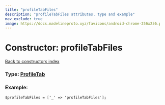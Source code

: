 ```yaml
---
title: "profileTabFiles"
description: "profileTabFiles attributes, type and example"
nav_exclude: true
image: https://docs.madelineproto.xyz/favicons/android-chrome-256x256.png
---
```

# Constructor: profileTabFiles  
[Back to constructors index](/API_docs/constructors/index.html)






### Type: [ProfileTab](/API_docs/types/ProfileTab.html)


### Example:

```
$profileTabFiles = ['_' => 'profileTabFiles'];
```  
